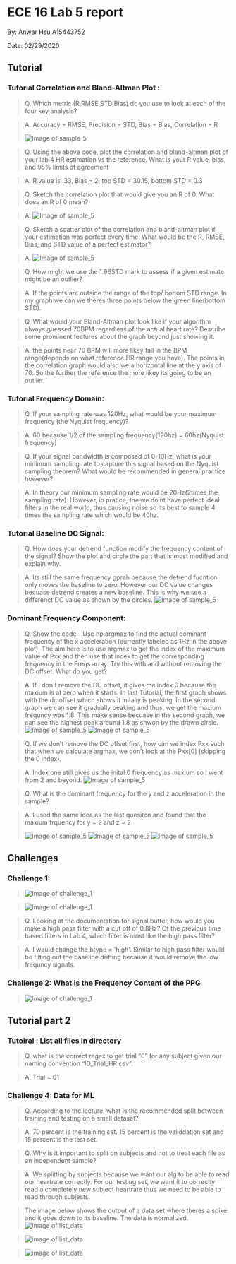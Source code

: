 # ECE 16 Lab 5 report 
By: Anwar Hsu A15443752

Date: 02/29/2020

## Tutorial 


### Tutorial Correlation and Bland-Altman Plot :
> Q. Which metric (R,RMSE,STD,Bias) do you use to look at each of the four key analysis?

> A. Accuracy = RMSE, Precision = STD, Bias = Bias, Correlation = R 
>
> ![Image of sample_5](images5/tutorial_graph.jpg)

> Q. Using the above code, plot the correlation and bland-altman plot of your lab 4 HR estimation vs the reference. What is your R value, bias, and 95% limits of agreement

> A. R value is .33, Bias = 2, top STD = 30.15, bottom STD = 0.3

> Q. Sketch the correlation plot that would give you an R of 0. What does an R of 0 mean?

> A. ![Image of sample_5](images5/r_zero.jpg)

> Q. Sketch a scatter plot of the correlation and bland-altman plot if your estimation was perfect every time. What would be the R, RMSE, Bias, and STD value of a perfect estimator?

> A. ![Image of sample_5](images5/r_one.jpg)

> Q. How might we use the 1.96STD mark to assess if a given estimate might be an outlier?

> A. If the points are outside the range of the top/ bottom STD range. In my graph we can we theres three points below the green line(bottom STD).

> Q. What would your Bland-Altman plot look like if your algorithm always guessed 70BPM regardless of the actual heart rate? Describe some prominent features about the graph beyond just showing it. 

> A. the points near 70 BPM will more likey fall in the BPM range(depends on what reference HR range you have). The points in the correlation graph would also we a horizontal line at the y axis of 70. So the further the reference the more likey its going to be an outlier. 

### Tutorial Frequency Domain:

> Q. If your sampling rate was 120Hz, what would be your maximum frequency (the Nyquist frequency)?

> A. 60 because 1/2 of the sampling frequency(120hz) = 60hz(Nyquist frequency)

> Q. If your signal bandwidth is composed of 0-10Hz, what is your minimum sampling rate to capture this signal based on the Nyquist sampling theorem? What would be recommended in general practice however?

> A. In theory our minimum sampling rate would be 20Hz(2times the sampling rate). However, in pratice, the we doint have perfect ideal filters in the real world, thus causing noise so its best to sample 4 times the sampling rate which would be 40hz. 

### Tutorial Baseline DC Signal:

> Q. How does your detrend function modify the frequency content of the signal? Show the plot and circle the part that is most modified and explain why.

> A. Its still the same frequency gprah because the detrend fucntion only moves the baseline to zero. However our DC value changes becuase detrend creates a new baseline. This is why we see a differenct DC value as shown by the circles. 
> ![Image of sample_5](images5/detrend.jpg)

### Dominant Frequency Component:

> Q. Show the code - Use np.argmax to find the actual dominant frequency of the x acceleration (currently labeled as 1Hz in the above plot). The aim here is to use argmax to get the index of the maximum value of Pxx and then use that index to get the corresponding frequency in the Freqs array. Try this with and without removing the DC offset. What do you get?

> A. If I don't remove the DC offset, it gives me index 0 because the maxium is at zero when it starts. In last Tutorial, the first graph shows with the dc offset which shows it initaliy is peaking. In the second graph we can see it gradually peaking and thus, we get the maxium frequncy was 1.8. This make sense becuase in the second graph, we can see the highest peak around 1.8 as shwon by the drawn circle. 
> ![Image of sample_5](images5/np.argmax.jpg)
> ![Image of sample_5](images5/np.argmax_output.jpg)

> Q. If we don’t remove the DC offset first, how can we index Pxx such that when we calculate argmax, we don’t look at the Pxx[0] (skipping the 0 index).

> A. Index one still gives us the inital 0 frequency as maxium so I went from 2 and beyond. 
> ![Image of sample_5](images5/np.argmax_dc.jpg)

> Q. What is the dominant frequency for the y and z acceleration in the sample?

> A. I used the same idea as the last quesiton and found that the maxium frquency for y = 2 and z = 2
> 
> ![Image of sample_5](images5/dom_y_code.jpg)
> ![Image of sample_5](images5/dom_y_freq.jpg)
> ![Image of sample_5](images5/dom_z_freq.jpg)

## Challenges

### Challenge 1:

> ![Image of challenge_1](images5/Challenge_one_graph.jpg)

> ![Image of challenge_1](images5/Challenge_one_code.jpg)
 

> Q. Looking at the documentation for signal.butter, how would you make a high pass filter with a cut off of 0.8Hz? Of the previous time based filters in Lab 4, which filter is most like the high pass filter?

> A. I would change the btype = 'high'. Similar to high pass filter would be filting out the baseline drifting because it would remove the low frequncy signals. 

### Challenge 2: What is the Frequency Content of the PPG

> ![Image of challenge_1](images5/Challenge_two_graph.jpg)

## Tutorial part 2

### Tutoiral : List all files in directory

> Q. what is the correct regex to get trial “0” for any subject given our naming convention “ID_Trial_HR.csv”. 

> A. Trial = 01 

### Challenge 4: Data for ML

> Q. According to the lecture, what is the recommended split between training and testing on a small dataset? 

> A. 70 percent is the training set. 15 percent is the validdation set and 15 percent is the test set.






> Q. Why is it important to split on subjects and not to treat each file as an independent sample?

> A. We splitting by subjects because we want our alg to be able to read our heartrate correctly. For our testing set, we want it to correctly read a completely new subject heartrate thus we need to be able to read through subjests. 

> The image below shows the output of a data set where theres a spike and it goes down to its baseline. The data is normalized. 
>![image of list_data](images5/challenge_4_data_output.jpg)

>![image of list_data](images5/challenge_4_sub_id.jpg)
 
>![image of list_data](images5/challenge_4_ref.jpg)